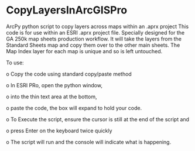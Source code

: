 # CopyLayersInArcGISPro
ArcPy python script to copy layers across maps within an .aprx project
This code is for use within an ESRI .aprx project file.
Specially designed for the GA 250k map sheets production workflow.
It will take the layers from the Standard Sheets map and copy them over to the other main sheets.
The Map Index layer for each map is unique and so is left untouched.

To use:

o Copy the code using standard copy/paste method

o In ESRI PRo, open the python window, 

o into the thin text area at the bottom,

o paste the code, the box will expand to hold your code.

o To Execute the script, ensure the cursor is still at the end of the script and

o press Enter on the keyboard twice quickly

o The script will run and the console will indicate what is happening.

